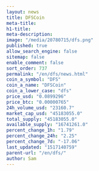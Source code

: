 ```yaml
---
layout: news
title: DFSCoin
meta-title: 
h1-title: 
meta-description: 
image: "/media/20780715/dfs.png"
published: true
allow_search_engine: false
sitemap: false
enable_comment: false
sort_order: 737
permalink: "/en/dfs/news.html"
coin_a_symbol: "DFS"
coin_a_name: "DFSCoin"
coin_a_lower_case: "dfs"
price_usd: "0.0899296"
price_btc: "0.00000765"
24h_volume_usd: "23160.7"
market_cap_usd: "45183055.0"
total_supply: "45183055.0"
available_supply: "16741261.0"
percent_change_1h: "1.79"
percent_change_24h: "2.25"
percent_change_7d: "-17.06"
last_updated: "1517140759"
parent-url: "/en/dfs/"
author: Sam
---
```


